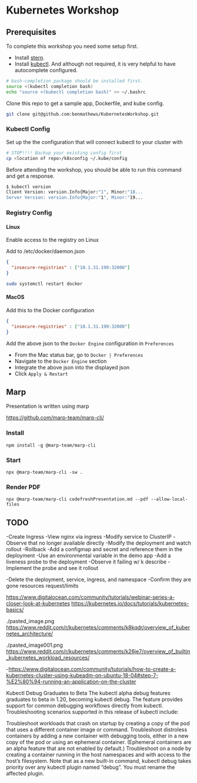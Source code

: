 # Kubernetes Workshop

## Prerequisites

To complete this workshop you need some setup first.

- Install [stern](https://github.com/wercker/stern).
- Install [kubectl](https://kubernetes.io/docs/tasks/tools/install-kubectl/). And although not required, it is very helpful to have autocomplete configured.

``` bash
# bash-completion package should be installed first.
source <(kubectl completion bash) 
echo "source <(kubectl completion bash)" >> ~/.bashrc 
```

Clone this repo to get a sample app, Dockerfile, and kube config.

``` bash
git clone git@github.com:benmathews/KubernetesWorkshop.git
```

### Kubectl Config

Set up the the configuration that will connect kubectl to your cluster with

``` bash
# STOP!!!! Backup your existing config first
cp <location of repo>/k8sconfig ~/.kube/config
```

Before attending the workshop, you should be able to run this command and get a response.

``` bash
$ kubectl version
Client Version: version.Info{Major:"1", Minor:"18...
Server Version: version.Info{Major:"1", Minor:"19...
```

### Registry Config

#### Linux

Enable access to the registry on Linux

Add to /etc/docker/daemon.json

``` json
{
  "insecure-registries" : ["10.1.31.199:32000"]
}
```

``` bash
sudo systemctl restart docker
```

#### MacOS

Add this to the Docker configuration

``` json
{
  "insecure-registries" : ["10.1.31.199:32000"]
}
```

Add the above json to the `Docker Engine` configuration in `Preferences`

- From the Mac status bar, go to `Docker | Preferences`
- Navigate to the `Docker Engine` section
- Integrate the above json into the displayed json
- Click `Apply & Restart`

## Marp

Presentation is written using marp

https://github.com/marp-team/marp-cli/

### Install

```
npm install -g @marp-team/marp-cli
```
### Start

```
npx @marp-team/marp-cli -sw .
```

### Render PDF

```
npx @marp-team/marp-cli codefreshPresentation.md --pdf --allow-local-files
```

## TODO


 -Create Ingress
	 -View nginx via ingress
 -Modify service to ClusterIP
	 -Observe that no longer available directly
 -Modify the deployment and watch rollout
 -Rollback
 -Add a configmap and secret and reference them in the deployment
 -Use an environmental variable in the demo app
 -Add a liveness probe to the deployment
	 -Observe it failing w/ k describe
	 -Implement the probe and see it rollout

 -Delete  the deployment, service, ingress, and namespace
	 -Confirm they are gone
	resources request/limits


https://www.digitalocean.com/community/tutorials/webinar-series-a-closer-look-at-kubernetes
https://kubernetes.io/docs/tutorials/kubernetes-basics/

./pasted_image.png
https://www.reddit.com/r/kubernetes/comments/k8kqdr/overview_of_kubernetes_architecture/

./pasted_image001.png
https://www.reddit.com/r/kubernetes/comments/k26je7/overview_of_builtin_kubernetes_workload_resources/


 -https://www.digitalocean.com/community/tutorials/how-to-create-a-kubernetes-cluster-using-kubeadm-on-ubuntu-18-04#step-7-%E2%80%94-running-an-application-on-the-cluster

 Kubectl Debug Graduates to Beta
The kubectl alpha debug features graduates to beta in 1.20, becoming kubectl debug. The feature provides support for common debugging workflows directly from kubectl. Troubleshooting scenarios supported in this release of kubectl include:

Troubleshoot workloads that crash on startup by creating a copy of the pod that uses a different container image or command.
Troubleshoot distroless containers by adding a new container with debugging tools, either in a new copy of the pod or using an ephemeral container. (Ephemeral containers are an alpha feature that are not enabled by default.)
Troubleshoot on a node by creating a container running in the host namespaces and with access to the host’s filesystem. Note that as a new built-in command, kubectl debug takes priority over any kubectl plugin named “debug”. You must rename the affected plugin.

